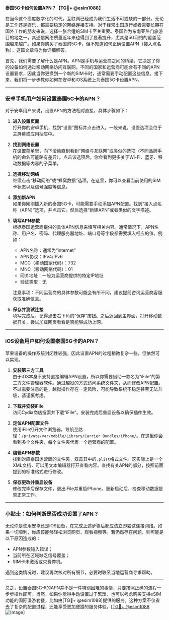 **泰国5G卡如何设置APN？【TG💪+ @esim1088】**

在当今这个高度数字化的时代，互联网已经成为我们生活不可或缺的一部分。无论是工作还是娱乐，都需要稳定的网络连接支持。对于经常出国旅行或者需要长期在国外工作的朋友来说，选择一张合适的SIM卡至关重要。泰国作为东南亚热门旅游目的地之一，其通信网络质量近年来也得到了显著提升，尤其是5G网络的覆盖范围越来越广。如果你购买了泰国的5G卡，但不知道如何正确设置APN（接入点名称），这篇文章将为你详细解答。

首先，我们需要了解什么是APN。APN是手机与运营商之间的桥梁，它决定了你的设备如何通过移动网络访问互联网。不同的国家和运营商可能会有不同的APN设置要求，因此当你更换到一个新的SIM卡时，通常需要手动配置这些信息。接下来，我们将一步步教你如何在安卓和iOS系统上为泰国5G卡设置APN。

---

### 安卓手机用户如何设置泰国5G卡的APN？

对于安卓用户来说，设置APN的方法相对直接，具体步骤如下：

1. **进入设置页面**  
   打开你的安卓手机，找到“设置”图标并点击进入。一般来说，设置选项会位于主屏幕或应用抽屉中。

2. **找到网络设置**  
   在设置菜单里，向下滚动直到看到“网络与互联网”或类似的选项（不同品牌手机的命名可能略有差异）。点击该选项后，你会看到更多关于Wi-Fi、蓝牙、移动数据等内容的子菜单。

3. **选择移动网络**  
   继续点击“移动网络”或“蜂窝数据”选项。在这里，你可以查看当前使用的SIM卡状态以及信号强度等信息。

4. **添加新APN**  
   如果你刚刚插入新的泰国5G卡，可能需要手动添加APN配置。找到“接入点名称（APN）”选项，并点击它。然后选择“新建APN”或者类似的文字描述。

5. **填写APN参数**  
   根据泰国运营商提供的具体APN信息来填写相关内容。通常情况下，APN名称、用户名、密码、代理服务器地址、端口号等字段都需要填入相应的值。例如：
   - APN名称：通常为“internet”
   - APN协议：IPv4/IPv6
   - MCC（移动国家代码）：732
   - MNC（移动网络代码）：01
   - 网关地址：一般为运营商提供的特定IP地址
   - 验证类型：无

   注意事项：不同运营商的具体参数可能会有所不同，建议提前咨询运营商客服获取准确信息。

6. **保存并测试连接**  
   填写完成后，记得点击右下角的“保存”按钮。之后返回到主界面，打开移动数据开关，尝试加载网页看看是否能够成功上网。

---

### iOS设备用户如何设置泰国5G卡的APN？

苹果设备的操作系统封闭性较强，因此设置APN的过程稍微复杂一些，但依然可以实现。

1. **安装第三方工具**  
   由于iOS本身不支持直接编辑APN设置，所以你需要借助一款名为“iFile”的第三方文件管理器软件。通过越狱的方式访问系统文件夹，从而修改APN配置。不过需要注意的是，越狱操作存在一定风险，可能导致系统不稳定甚至无法升级，请谨慎考虑。

2. **下载并安装iFile**  
   访问Cydia商店搜索并下载“iFile”。安装完成后重启设备以确保插件生效。

3. **定位APN配置文件**  
   使用iFile打开文件浏览器，导航至路径：`/private/var/mobile/Library/Carrier Bundles/iPhone/`。在这里你会看到多个文件夹，每个文件夹代表一个运营商的配置。

4. **编辑APN参数**  
   找到对应泰国运营商的文件夹，双击其中的`.plist`格式文件。这实际上是一个XML文档，可以用文本编辑器打开查看内容。查找有关APN的部分，按照前面提到的标准格式进行修改。

5. **保存更改并重启设备**  
   修改完毕后保存文件，退出iFile并重启iPhone。重新启动后，检查移动数据是否正常工作。

---

### 小贴士：如何判断是否成功设置了APN？

无论你是使用安卓还是iOS设备，在完成上述步骤后都应该立即尝试连接网络。如果一切顺利，你应该能够轻松浏览网页、观看视频等。若仍然存在问题，则可能是以下原因造成的：
- APN参数输入错误；
- 当前所在区域缺乏信号覆盖；
- SIM卡未激活或欠费停机。

遇到这类情况时，建议再次核对所有细节，必要时联系当地运营商寻求帮助。

---

总之，设置泰国5G卡的APN并不是一件特别困难的事情，只要按照正确的流程一步步操作即可。当然，如果你觉得手动设置过于繁琐，也可以考虑购买支持eSIM功能的国际漫游套餐，比如由[TG💪+ @esim1088]提供的服务。这种方案不仅省去了复杂的配置过程，还能享受更加便捷的服务体验。[[TG💪+ @esim1088](https://t.me/s/esim1088) ![Image](https://i.postimg.cc/4NQfJmqS/Snipaste-2025-05-13-00-14-12.png)]